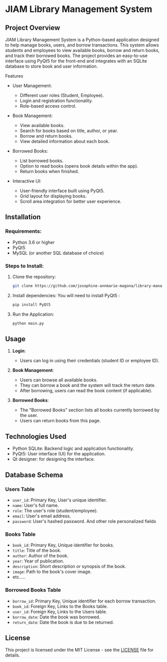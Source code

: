 # JIAM Library Management System

## Project Overview
JIAM Library Management System is a Python-based application designed to help manage books, users, and borrow transactions. This system allows students and employees to view available books, borrow and return books, and track their borrowed books. The project provides an easy-to-use interface using PyQt5 for the front-end and integrates with an SQLite database to store book and user information.

Features
- User Management: 
  - Different user roles (Student, Employee).
  - Login and registration functionality.
  - Role-based access control.

- Book Management:
  - View available books.
  - Search for books based on title, author, or year.
  - Borrow and return books.
  - View detailed information about each book.

- Borrowed Books:
  - List borrowed books.
  - Option to read books (opens book details within the app).
  - Return books when finished.

- Interactive UI:
  - User-friendly interface built using PyQt5.
  - Grid layout for displaying books.
  - Scroll area integration for better user experience.

## Installation

### Requirements:
- Python 3.6 or higher
- PyQt5
- MySQL (or another SQL database of choice)

### Steps to Install:

1. Clone the repository:
   ```bash
   git clone https://github.com/josephine-annmarie-magona/library-management-system.git
   ```

2. Install dependencies:
   You will need to install PyQt5 :
   ```bash
   pip install PyQt5 
   ```

3. Run the Application:
   ```bash
   python main.py
   ```

## Usage

1. **Login**: 
   - Users can log in using their credentials (student ID or employee ID).
   
2. **Book Management**:
   - Users can browse all available books.
   - They can borrow a book and the system will track the return date.
   - After borrowing, users can read the book content (if applicable).

3. **Borrowed Books**:
   - The "Borrowed Books" section lists all books currently borrowed by the user.
   - Users can return books from this page.



## Technologies Used

- Python SQLite: Backend logic and application functionality.
- PyQt5: User interface (UI) for the application.
- Qt designer: for designing the interface.


## Database Schema

### Users Table
- `user_id`: Primary Key, User's unique identifier.
- `name`: User's full name.
- `role`: The user's role (student/employee).
- `email`: User's email address.
- `password`: User's hashed password.
And other role personalized fields

### Books Table
- `book_id`: Primary Key, Unique identifier for books.
- `title`: Title of the book.
- `author`: Author of the book.
- `year`: Year of publication.
- `description`: Short description or synopsis of the book.
- `image`: Path to the book's cover image.
- etc.....

### Borrowed Books Table
- `borrow_id`: Primary Key, Unique identifier for each borrow transaction.
- `book_id`: Foreign Key, Links to the Books table.
- `user_id`: Foreign Key, Links to the Users table.
- `borrow_date`: Date the book was borrowed.
- `return_date`: Date the book is due to be returned.
  

## License

This project is licensed under the MIT License - see the [LICENSE](LICENSE) file for details.

